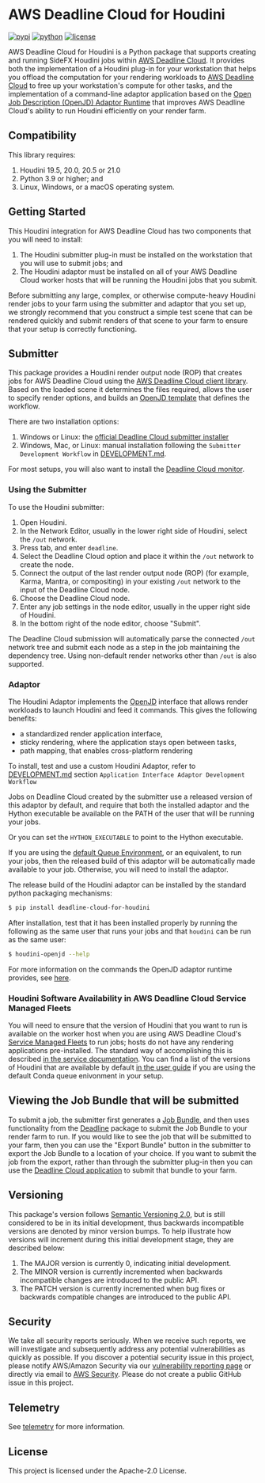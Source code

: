 # AWS Deadline Cloud for Houdini

[![pypi](https://img.shields.io/pypi/v/deadline-cloud-for-houdini.svg?style=flat)](https://pypi.python.org/pypi/deadline-cloud-for-houdini)
[![python](https://img.shields.io/pypi/pyversions/deadline-cloud-for-houdini.svg?style=flat)](https://pypi.python.org/pypi/deadline-cloud-for-houdini)
[![license](https://img.shields.io/pypi/l/deadline-cloud-for-houdini.svg?style=flat)](https://github.com/aws-deadline/deadline-cloud-for-houdini/blob/mainline/LICENSE)

AWS Deadline Cloud for Houdini is a Python package that supports creating and running SideFX Houdini jobs within [AWS Deadline Cloud][deadline-cloud].
It provides both the implementation of a Houdini plug-in for your workstation that helps you offload the computation for your rendering workloads
to [AWS Deadline Cloud][deadline-cloud] to free up your workstation's compute for other tasks, and the implementation of a command-line
adaptor application based on the [Open Job Description (OpenJD) Adaptor Runtime][openjd-adaptor-runtime] that improves AWS Deadline Cloud's
ability to run Houdini efficiently on your render farm.

[deadline-cloud]: https://docs.aws.amazon.com/deadline-cloud/latest/userguide/what-is-deadline-cloud.html
[deadline-cloud-client]: https://github.com/aws-deadline/deadline-cloud
[openjd]: https://github.com/OpenJobDescription/openjd-specifications/wiki
[openjd-adaptor-runtime]: https://github.com/OpenJobDescription/openjd-adaptor-runtime-for-python
[openjd-adaptor-runtime-lifecycle]: https://github.com/OpenJobDescription/openjd-adaptor-runtime-for-python/blob/release/README.md#adaptor-lifecycle
[service-managed-fleets]: https://docs.aws.amazon.com/deadline-cloud/latest/userguide/smf-manage.html
[default-queue-environment]: https://docs.aws.amazon.com/deadline-cloud/latest/userguide/create-queue-environment.html#conda-queue-environment
[deadline-cloud-submitter]: https://docs.aws.amazon.com/deadline-cloud/latest/userguide/submitter.html
[deadline-cloud-monitor]: https://docs.aws.amazon.com/deadline-cloud/latest/userguide/monitor-onboarding.html

## Compatibility

This library requires:

1. Houdini 19.5, 20.0, 20.5 or 21.0
1. Python 3.9 or higher; and
1. Linux, Windows, or a macOS operating system.

## Getting Started

This Houdini integration for AWS Deadline Cloud has two components that you will need to install:

1. The Houdini submitter plug-in must be installed on the workstation that you will use to submit jobs; and
2. The Houdini adaptor must be installed on all of your AWS Deadline Cloud worker hosts that will be running the Houdini jobs that you submit.

Before submitting any large, complex, or otherwise compute-heavy Houdini render jobs to your farm using the submitter and adaptor that you
set up, we strongly recommend that you construct a simple test scene that can be rendered quickly and submit renders of that
scene to your farm to ensure that your setup is correctly functioning.

## Submitter

This package provides a Houdini render output node (ROP) that creates jobs for AWS Deadline Cloud using the [AWS Deadline Cloud client library][deadline-cloud-client]. Based on the loaded scene it determines the files required, allows the user to specify render options, and builds an [OpenJD template][openjd] that defines the workflow.

There are two installation options:
1. Windows or Linux: the [official Deadline Cloud submitter installer][deadline-cloud-submitter]
2. Windows, Mac, or Linux: manual installation following the `Submitter Development Workflow` in [DEVELOPMENT.md](DEVELOPMENT.md).

For most setups, you will also want to install the [Deadline Cloud monitor][deadline-cloud-monitor].

### Using the Submitter

To use the Houdini submitter:
1. Open Houdini.
2. In the Network Editor, usually in the lower right side of Houdini, select the `/out` network.
3. Press tab, and enter `deadline`.
4. Select the Deadline Cloud option and place it within the `/out` network to create the node.
5. Connect the output of the last render output node (ROP) (for example, Karma, Mantra, or compositing) in your existing `/out` network to the input of the Deadline Cloud node.
6. Choose the Deadline Cloud node.
7. Enter any job settings in the node editor, usually in the upper right side of Houdini.
8. In the bottom right of the node editor, choose "Submit".

The Deadline Cloud submission will automatically parse the connected `/out` network tree and submit each node as a step in the job maintaining the dependency tree. Using non-default render networks other than `/out` is also supported.

### Adaptor

The Houdini Adaptor implements the [OpenJD][openjd-adaptor-runtime] interface that allows render workloads to launch Houdini and feed it commands. This gives the following benefits:
* a standardized render application interface,
* sticky rendering, where the application stays open between tasks,
* path mapping, that enables cross-platform rendering

To install, test and use a custom Houdini Adaptor, refer to [DEVELOPMENT.md](DEVELOPMENT.md) section `Application Interface Adaptor Development Workflow`

Jobs on Deadline Cloud created by the submitter use a released version of this adaptor by default, and require that both the installed adaptor and the Hython executable be available on the PATH of the user that will be running your jobs.

Or you can set the `HYTHON_EXECUTABLE` to point to the Hython executable.

If you are using the [default Queue Environment][default-queue-environment], or an equivalent, to run your jobs, then the released build of this adaptor will be
automatically made available to your job. Otherwise, you will need to install the adaptor.

The release build of the Houdini adaptor can be installed by the standard python packaging mechanisms:
```sh
$ pip install deadline-cloud-for-houdini
```

After installation, test that it has been installed properly by running the following as the same user that runs your jobs and
that `houdini` can be run as the same user:
```sh
$ houdini-openjd --help
```

For more information on the commands the OpenJD adaptor runtime provides, see [here][openjd-adaptor-runtime-lifecycle].

### Houdini Software Availability in AWS Deadline Cloud Service Managed Fleets

You will need to ensure that the version of Houdini that you want to run is available on the worker host when you are using
AWS Deadline Cloud's [Service Managed Fleets][service-managed-fleets] to run jobs;
hosts do not have any rendering applications pre-installed. The standard way of accomplishing this is described
[in the service documentation](https://docs.aws.amazon.com/deadline-cloud/latest/developerguide/provide-applications.html).
You can find a list of the versions of Houdini that are available by default
[in the user guide](https://docs.aws.amazon.com/deadline-cloud/latest/userguide/create-queue-environment.html#conda-queue-environment)
if you are using the default Conda queue enivonment in your setup.

## Viewing the Job Bundle that will be submitted

To submit a job, the submitter first generates a [Job Bundle][job-bundle], and then uses functionality from the
[Deadline][deadline-cloud-client] package to submit the Job Bundle to your render farm to run. If you would like to see
the job that will be submitted to your farm, then you can use the "Export Bundle" button in the submitter to export the
Job Bundle to a location of your choice. If you want to submit the job from the export, rather than through the
submitter plug-in then you can use the [Deadline Cloud application][deadline-cloud-client] to submit that bundle to your farm.

[job-bundle]: https://docs.aws.amazon.com/deadline-cloud/latest/developerguide/build-job-bundle.html

## Versioning

This package's version follows [Semantic Versioning 2.0](https://semver.org/), but is still considered to be in its
initial development, thus backwards incompatible versions are denoted by minor version bumps. To help illustrate how
versions will increment during this initial development stage, they are described below:

1. The MAJOR version is currently 0, indicating initial development.
2. The MINOR version is currently incremented when backwards incompatible changes are introduced to the public API.
3. The PATCH version is currently incremented when bug fixes or backwards compatible changes are introduced to the public API.

## Security

We take all security reports seriously. When we receive such reports, we will
investigate and subsequently address any potential vulnerabilities as quickly
as possible. If you discover a potential security issue in this project, please
notify AWS/Amazon Security via our [vulnerability reporting page](http://aws.amazon.com/security/vulnerability-reporting/)
or directly via email to [AWS Security](mailto:aws-security@amazon.com). Please do not
create a public GitHub issue in this project.

## Telemetry

See [telemetry](https://github.com/aws-deadline/deadline-cloud-for-houdini/blob/release/docs/telemetry.md) for more information.

## License

This project is licensed under the Apache-2.0 License.
